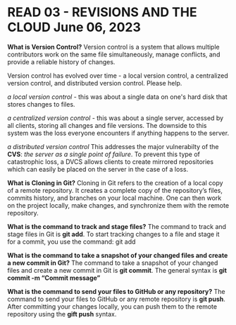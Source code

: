 # READ 03 - REVISIONS AND THE CLOUD June 06, 2023

**What is Version Control?**
Version control is a system that allows multiple contributors work on the same file simultaneously, manage conflicts, and provide a reliable history of changes.  

Version control has evolved over time - a local version control, a centralized version control, and distributed version control. Please help. 

*a local version control* - this was about a single data on one's hard disk that stores changes to files. 

*a centralized version control* - this was about a single server, accessed by all clients, storing all changes and file versions. The downside to this system was the loss everyone encounters if anything happens to the server. 

*a distributed version control* This addresses the major vulnerabilty of the **CVS**: *the server as a single point of failure*. To prevent this type of catastrophic loss, a DVCS allows clients to create mirrored repositories which can easily be placed on the server in the case of a loss. 


**What is Cloning in Git?**
Cloning in Git refers to the creation of a local copy of a remote repository. It creates a complete copy of the repository’s files, commits history, and branches on your local machine. One can then work on the project locally, make changes, and synchronize them with the remote repository. 


**What is the command to track and stage files?**
The command to track and stage files in Git is **git add**. To start tracking changes to a file and stage it for a commit, you use the command: git add <file>


**What is the command to take a snapshot of your changed files and create a new commit in Git?** The command to take a snapshot of your changed files and create a new commit in Git is **git commit**. The general syntax is **git commit -m “Commit message”**


**What is the command to send your files to GitHub or any repository?**
The command to send your files to GitHub or any remote repository is **git push**. After committing your changes locally, you can push them to the remote repository using the **gift push** syntax. 

